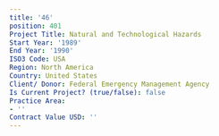 ```yaml
---
title: '46'
position: 401
Project Title: Natural and Technological Hazards
Start Year: '1989'
End Year: '1990'
ISO3 Code: USA
Region: North America
Country: United States
Client/ Donor: Federal Emergency Management Agency
Is Current Project? (true/false): false
Practice Area:
- ''
Contract Value USD: ''
---
```


